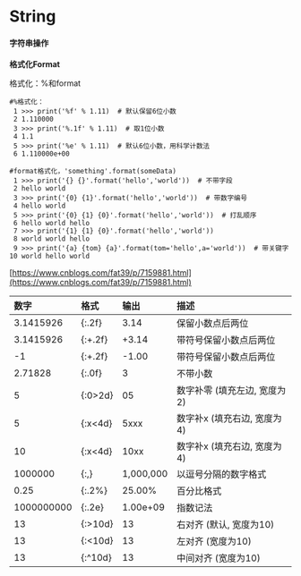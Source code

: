 # String

#### 字符串操作

**格式化Format**

格式化：%和format

```text
#%格式化：
 1 >>> print('%f' % 1.11)  # 默认保留6位小数
 2 1.110000
 3 >>> print('%.1f' % 1.11)  # 取1位小数
 4 1.1
 5 >>> print('%e' % 1.11)  # 默认6位小数，用科学计数法
 6 1.110000e+00
    
#format格式化，'something'.format(someData)
 1 >>> print('{} {}'.format('hello','world'))  # 不带字段
 2 hello world
 3 >>> print('{0} {1}'.format('hello','world'))  # 带数字编号
 4 hello world
 5 >>> print('{0} {1} {0}'.format('hello','world'))  # 打乱顺序
 6 hello world hello
 7 >>> print('{1} {1} {0}'.format('hello','world'))
 8 world world hello
 9 >>> print('{a} {tom} {a}'.format(tom='hello',a='world'))  # 带关键字
10 world hello world
```

[https://www.cnblogs.com/fat39/p/7159881.html](https://www.cnblogs.com/fat39/p/7159881.html)

| 数字 | 格式 | 输出 | 描述 |
| :--- | :--- | :--- | :--- |
| 3.1415926 | {:.2f} | 3.14 | 保留小数点后两位 |
| 3.1415926 | {:+.2f} | +3.14 | 带符号保留小数点后两位 |
| -1 | {:+.2f} | -1.00 | 带符号保留小数点后两位 |
| 2.71828 | {:.0f} | 3 | 不带小数 |
| 5 | {:0&gt;2d} | 05 | 数字补零 \(填充左边, 宽度为2\) |
| 5 | {:x&lt;4d} | 5xxx | 数字补x \(填充右边, 宽度为4\) |
| 10 | {:x&lt;4d} | 10xx | 数字补x \(填充右边, 宽度为4\) |
| 1000000 | {:,} | 1,000,000 | 以逗号分隔的数字格式 |
| 0.25 | {:.2%} | 25.00% | 百分比格式 |
| 1000000000 | {:.2e} | 1.00e+09 | 指数记法 |
| 13 | {:&gt;10d} | 13 | 右对齐 \(默认, 宽度为10\) |
| 13 | {:&lt;10d} | 13 | 左对齐 \(宽度为10\) |
| 13 | {:^10d} | 13 | 中间对齐 \(宽度为10\) |

